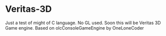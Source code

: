 # Veritas-3D
Just a test of might of C language. No GL used. Soon this will be Veritas 3D Game engine. Based on olcConsoleGameEngine by OneLoneCoder
